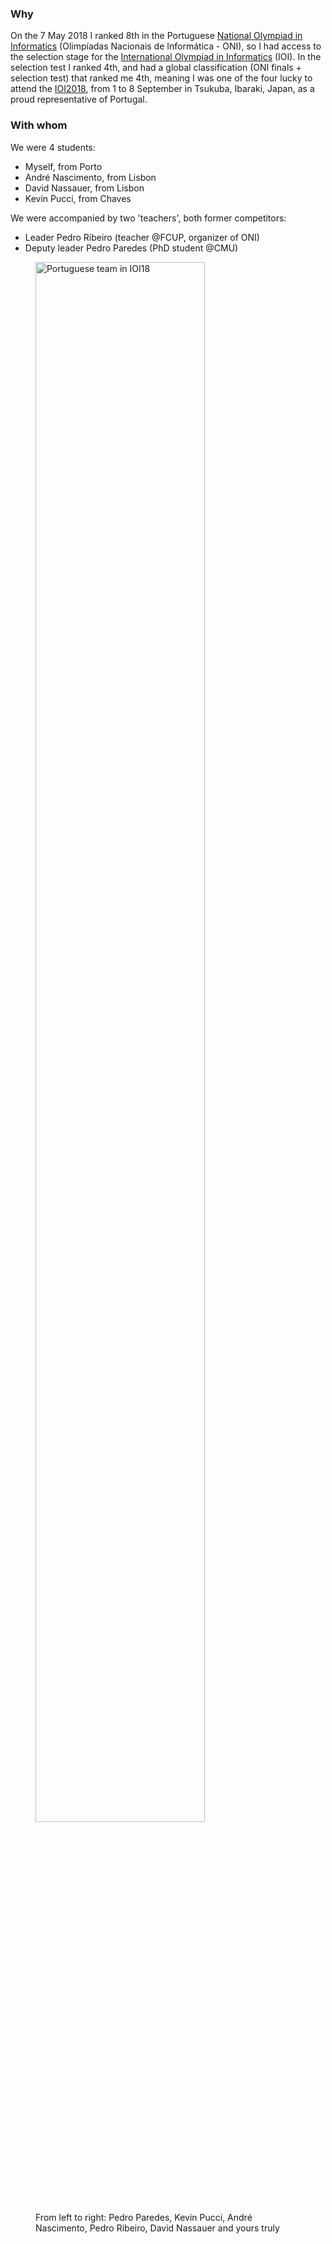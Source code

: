 ### Why

On the 7 May 2018 I ranked 8th in the Portuguese [National Olympiad in Informatics](http://oni.dcc.fc.up.pt/2018/) (Olimpíadas Nacionais de Informática - ONI), so I had access to the selection stage for the [International Olympiad in Informatics](https://ioinformatics.org/) (IOI). In the selection test I ranked 4th, and had a global classification (ONI finals + selection test) that ranked me 4th, meaning I was one of the four lucky to attend the [IOI2018](https://ioi2018.jp/), from 1 to 8 September in Tsukuba, Ibaraki, Japan, as a proud representative of Portugal.

### With whom

We were 4 students:
- Myself, from Porto
- André Nascimento, from Lisbon
- David Nassauer, from Lisbon
- Kevin Pucci, from Chaves

We were accompanied by two 'teachers', both former competitors:
- Leader Pedro Ribeiro (teacher @FCUP, organizer of ONI)
- Deputy leader Pedro Paredes (PhD student @CMU)

<div class="div-of-images">
    <figure>
        <img src="https://drive.google.com/uc?export=download&id=1NyU-zVET4zHBLGl9En4w817xsg1gixfn" alt="Portuguese team in IOI18" style="display: inline" width="80%">
        <figcaption>From left to right: Pedro Paredes, Kevin Pucci, André Nascimento, Pedro Ribeiro, David Nassauer and yours truly</figcaption>
    </figure>
</div>
